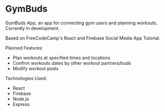 # GymBuds

GymBuds App, an app for connecting gym users and planning workouts. Currently in development.

Based on FreeCodeCamp's React and Firebase Social Media App Tutorial.

Planned Features:
- Plan workouts at specified times and locations
- Confirm workouts dates by other workout partners/buds
- Modify workout posts

Technologies Used:
- React
- Firebase
- Node.js
- Express
